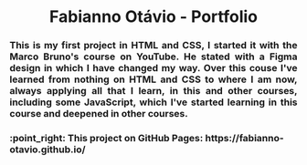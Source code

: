 <h1 align="center">Fabianno Otávio - Portfolio</h1>

<h3 align="justify">
  This is my first project in HTML and CSS, I started it with the Marco Bruno's course on YouTube. He stated with a Figma design in which I have changed my way.
  Over this couse I've learned from nothing on HTML and CSS to where I am now, always applying all that I learn, in this and other courses, including some JavaScript, which
  I've started learning in this course and deepened in other courses. 
</h3>

<h3>:point_right: This project on GitHub Pages: https://fabianno-otavio.github.io/</h3>
